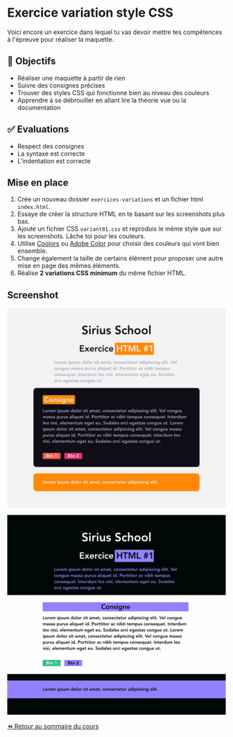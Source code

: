 # Exercice variation style CSS

Voici encore un exercice dans lequel tu vas devoir mettre tes compétences à l'épreuve pour réaliser la maquette.

## :memo: Objectifs

- Réaliser une maquette à partir de rien
- Suivre des consignes précises
- Trouver des styles CSS qui fonctionne bien au niveau des couleurs
- Apprendre à se débrouiller en allant lire la théorie vue ou la documentation

## :white_check_mark: Evaluations

- Respect des consignes
- La syntaxe est correcte
- L'indentation est correcte

## Mise en place

1. Crée un nouveau dossier `exercices-variations` et un fichier html `index.html`.
2. Essaye de créer la structure HTML en te basant sur les screenshots plus bas.
3. Ajoute un fichier CSS `variant01.css` et reproduis le même style que sur les screenshots. Lâche toi pour les couleurs.
4. Utilise [Coolors](https://coolors.co/) ou [Adobe Color](https://color.adobe.com/fr/create/color-wheel) pour choisir des couleurs qui vont bien ensemble.
5. Change également la taille de certains élément pour proposer une autre mise en page des mêmes éléments.
6. Réalise **2 variations CSS minimum** du même fichier HTML.

## Screenshot

![variant01](img/12/12-01.png)

![variant02](img/12/12-03.png)

[:rewind: Retour au sommaire du cours](README.md#table-des-matières)
